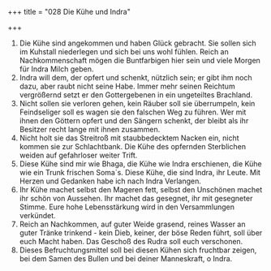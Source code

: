 +++
title = "028 Die Kühe und Indra"

+++


1.	Die Kühe sind angekommen und haben Glück gebracht. Sie sollen sich im Kuhstall niederlegen und sich bei uns wohl fühlen. Reich an Nachkommenschaft mögen die Buntfarbigen hier sein und viele Morgen für Indra Milch geben.
2.	Indra will dem, der opfert und schenkt, nützlich sein; er gibt ihm noch dazu, aber raubt nicht seine Habe. Immer mehr seinen Reichtum vergrößernd setzt er den Gottergebenen in ein ungeteiltes Brachland.
3.	Nicht sollen sie verloren gehen, kein Räuber soll sie überrumpeln, kein Feindseliger soll es wagen sie den falschen Weg zu führen. Wer mit ihnen den Göttern opfert und den Sängern schenkt, der bleibt als ihr Besitzer recht lange mit ihnen zusammen.
4.	Nicht holt sie das Streitroß mit staubbedecktem Nacken ein, nicht kommen sie zur Schlachtbank. Die Kühe des opfernden Sterblichen weiden auf gefahrloser weiter Trift.
5.	Diese Kühe sind mir wie Bhaga, die Kühe wie Indra erschienen, die Kühe wie ein Trunk frischen Soma´s. Diese Kühe, die sind Indra, ihr Leute. Mit Herzen und Gedanken habe ich nach Indra Verlangen.
6.	Ihr Kühe machet selbst den Mageren fett, selbst den Unschönen machet ihr schön von Aussehen. Ihr machet das gesegnet, ihr mit gesegneter Stimme. Eure hohe Lebensstärkung wird in den Versammlungen verkündet.
7.	Reich an Nachkommen, auf guter Weide grasend, reines Wasser an guter Tränke trinkend - kein Dieb, keiner, der böse Reden führt, soll über euch Macht haben. Das Geschoß des Rudra soll euch verschonen.
8.	Dieses Befruchtungsmittel soll bei diesen Kühen sich fruchtbar zeigen, bei dem Samen des Bullen und bei deiner Manneskraft, o Indra.

